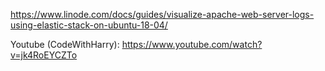 https://www.linode.com/docs/guides/visualize-apache-web-server-logs-using-elastic-stack-on-ubuntu-18-04/

Youtube (CodeWithHarry): https://www.youtube.com/watch?v=jk4RoEYCZTo

